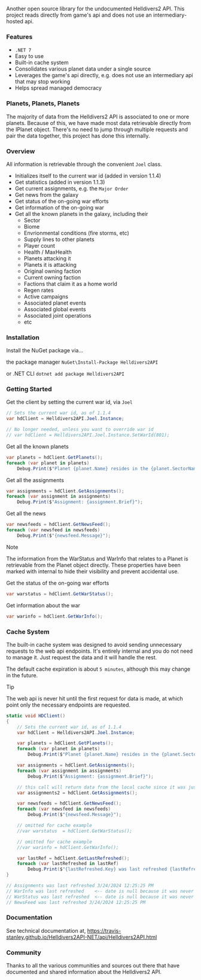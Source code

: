 Another open source library for the undocumented Helldivers2 API.
This project reads directly from game's api and does not use an intermediary-hosted api.

### Features
 
* `.NET 7`
* Easy to use
* Built-in cache system
* Consolidates various planet data under a single source
* Leverages the game's api directly, e.g. does not use an intermediary api that may stop working
* Helps spread managed democracy

### Planets, Planets, Planets
The majority of data from the Helldivers2 API is associated to one or more planets.  Because of this, we have made most data retrievable directly from the IPlanet object.  There's no need to jump through multiple requests and pair the data together, this project has done this internally.  

### Overview

All information is retrievable through the convenient `Joel` class.

* Initializes itself to the current war id (added in version 1.1.4)
* Get statistics (added in version 1.1.3)
* Get current assignments, e.g. the `Major Order`
* Get news from the galaxy
* Get status of the on-going war efforts
* Get information of the on-going war
* Get all the known planets in the galaxy, including their
  * Sector
  * Biome
  * Envrionmental conditions (fire storms, etc)  
  * Supply lines to other planets
  * Player count
  * Health / MaxHealth
  * Planets attacking it
  * Planets it is attacking
  * Original owning faction
  * Current owning faction
  * Factions that claim it as a home world
  * Regen rates
  * Active campaigns
  * Associated planet events
  * Associated global events
  * Associated joint operations
  * etc

### Installation

Install the NuGet package via...

the package manager
```NuGet\Install-Package Helldivers2API```

or .NET CLI
```dotnet add package Helldivers2API```

### Getting Started

Get the client by setting the current war id, via `Joel`
```csharp
// Sets the current war id, as of 1.1.4
var hdClient = Helldivers2API.Joel.Instance;

// No longer needed, unless you want to override war id
// var hdClient = Helldivers2API.Joel.Instance.SetWarId(801);
```

Get all the known planets
```csharp
var planets = hdClient.GetPlanets();
foreach (var planet in planets)
    Debug.Print($"Planet {planet.Name} resides in the {planet.SectorName} sector");
```

Get all the assignments
```csharp
var assignments = hdClient.GetAssignments();
foreach (var assignment in assignments)
    Debug.Print($"Assignment: {assignment.Brief}");
```

Get all the news
```csharp
var newsfeeds = hdClient.GetNewsFeed();
foreach (var newsfeed in newsfeeds)
    Debug.Print($"{newsfeed.Message}");
```

> [!NOTE]
> The information from the WarStatus and WarInfo that relates to a Planet is retrievable from the Planet object directly.  These properties have been marked with internal to hide their visibility and prevent accidental use.

Get the status of the on-going war efforts
```csharp
var warstatus = hdClient.GetWarStatus();  
```

Get information about the war
```csharp
var warinfo = hdClient.GetWarInfo();     
```

### Cache System

The built-in cache system was designed to avoid sending unnecessary requests to the web api endpoints.  It's entirely internal and you do not need to manage it.  Just request the data and it will handle the rest.

The default cache expiration is about `5 minutes`, although this may change in the future.

> [!TIP]
> The web api is never hit until the first request for data is made, at which point only the necessary endpoints are requested.
```csharp
static void HDClient()
{
    // Sets the current war id, as of 1.1.4
    var hdClient = Helldivers2API.Joel.Instance;

    var planets = hdClient.GetPlanets();
    foreach (var planet in planets)
        Debug.Print($"Planet {planet.Name} resides in the {planet.SectorName} sector");

    var assignments = hdClient.GetAssignments();
    foreach (var assignment in assignments)
        Debug.Print($"Assignment: {assignment.Brief}");

    // this call will return data from the local cache since it was just requested (web api endpoint is not hit again)
    var assignments2 = hdClient.GetAssignments();

    var newsfeeds = hdClient.GetNewsFeed();
    foreach (var newsfeed in newsfeeds)
        Debug.Print($"{newsfeed.Message}");

    // omitted for cache example
    //var warstatus  = hdClient.GetWarStatus();

    // omitted for cache example
    //var warinfo = hdClient.GetWarInfo();

    var lastRef = hdClient.GetLastRefreshed();
    foreach (var lastRefreshed in lastRef)
        Debug.Print($"{lastRefreshed.Key} was last refreshed {lastRefreshed.Value}");
}

// Assignments was last refreshed 3/24/2024 12:25:25 PM
// WarInfo was last refreshed    <-- date is null because it was never called, thus a request was never sent to the web api endpoint
// WarStatus was last refreshed  <-- date is null because it was never called, thus a request was never sent to the web api endpoint
// NewsFeed was last refreshed 3/24/2024 12:25:25 PM
```

### Documentation

See technical documentation at, https://travis-stanley.github.io/Helldivers2API-NET/api/Helldivers2API.html

### Community

Thanks to all the various communities and sources out there that have documented and shared information about the Helldivers2 API.
